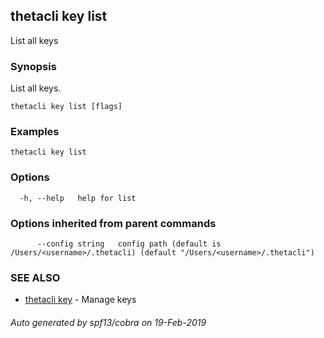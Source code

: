 ## thetacli key list

List all keys

### Synopsis

List all keys.

```
thetacli key list [flags]
```

### Examples

```
thetacli key list
```

### Options

```
  -h, --help   help for list
```

### Options inherited from parent commands

```
      --config string   config path (default is /Users/<username>/.thetacli) (default "/Users/<username>/.thetacli")
```

### SEE ALSO

* [thetacli key](thetacli_key.md)	 - Manage keys

###### Auto generated by spf13/cobra on 19-Feb-2019
